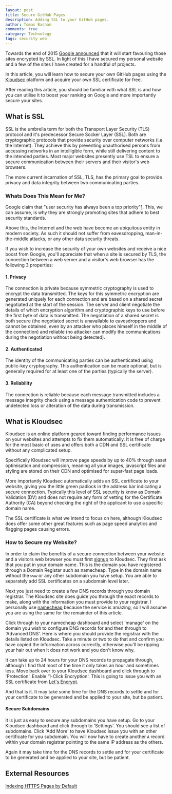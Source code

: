 ```yaml
---
layout: post
title: Secure GitHub Pages
description: Adding SSL to your GitHub pages.
author: Tomas Basham
comments: true
category: Technology
tags: security web
---
```

Towards the end of 2015 [Google announced](http://thenextweb.com/google/2015/12/17/unsecured-websites-are-about-to-get-hammered-in-googles-search-ranking/) that it will start favouring those sites encrypted by SSL. In light of this I have secured my personal website and a few of the sites I have created for a handful of projects.

In this article, you will learn how to secure your own GitHub pages using the [Kloudsec](https://kloudsec.com/) platform and acquire your own SSL certificate for free.

After reading this article, you should be familiar with what SSL is and how you can utilise it to boost your ranking on Google and more importantly secure your sites.

## What is SSL

SSL is the umbrella term for both the Transport Layer Security (TLS) protocol and it's predecessor Secure Socker Layer (SSL). Both are cryptographic protocols that provide security over computer networks (i.e. the Internet). They achieve this by preventing unauthorised persons from accessing networks in an intelligible form, while still delivering content to the intended parties. Most major websites presently use TSL to ensure a secure communication between their servers and their visitor's web browsers.

The more current incarnation of SSL, TLS, has the primary goal to provide privacy and data integrity between two communicating parties.

### Whats Does This Mean for Me?

Google claim that "user security has always been a top priority"[1](#cite-note-1). This, we can assume, is why they are strongly promoting sites that adhere to best security standards.

Above this, the Internet and the web have become an ubiquitous entity in modern society. As such it should not suffer from eavesdropping, man-in-the-middle attacks, or any other data security threats.

If you wish to increase the security of your own websites and receive a nice boost from Google, you'll appreciate that when a site is secured by TLS, the connection between a web server and a visitor's web browser has the following 3 properties:

#### 1. Privacy

The connection is private because symmetric cryptography is used to encrypt the data transmitted. The keys for this symmetric encryption are generated uniquely for each connection and are based on a shared secret negotiated at the start of the session. The server and client negotiate the details of which encryption algorithm and cryptographic keys to use before the first byte of data is transmitted. The negotiation of a shared secret is both secure (the negotiated secret is unavailable to eavesdroppers and cannot be obtained, even by an attacker who places himself in the middle of the connection) and reliable (no attacker can modify the communications during the negotiation without being detected).

#### 2. Authenticated

The identity of the communicating parties can be authenticated using public-key cryptography. This authentication can be made optional, but is generally required for at least one of the parties (typically the server).

#### 3. Reliability

The connection is reliable because each message transmitted includes a message integrity check using a message authentication code to prevent undetected loss or alteration of the data during transmission.

## What is Kloudsec

Kloudsec is an online platform geared toward finding performance issues on your websites and attempts to fix them automatically. It is free of charge for the most basic of uses and offers both a CDN and SSL certificate without any complicated setup.

Specifically Kloudsec will improve page speeds by up to 40% through asset optimisation and compression, meaning all your images, javascript files and styling are stored on their CDN and optimised for super-fast page loads.

More importantly Kloudsec automatically adds an SSL certificate to your website, giving you the little green padlock in the address bar indicating a secure connection. Typically this level of SSL security is know as Domain Validation (DV) and does not require any form of vetting for the Certificate Authority (CA) beyond checking the right of the applicant to use a specific domain name.

The SSL certificate is what we intend to focus on here, although Kloudsec does offer some other great features such as page speed analytics and flagging pages causing errors.

### How to Secure my Website?

In order to claim the benefits of a secure connection between your website and a visitors web browser you must first [signup](https://kloudsec.com/dashboard/websites/new) to Kloudsec. They first ask that you put in your domain name. This is the domain you have registered through a Domain Registar such as namecheap. Type in the domain name without the `www` or any other subdomain you have setup. You are able to separately add SSL certificates on a subdomain level later.

Next you just need to create a few DNS records through you domain registrar. The Kloudsec site does guide you through the exact records to make, along with the information you must provide to your registrar. I personally use [namecheap](https://www.namecheap.com) because the service is amazing, so I will assume you are using the same for the remainder of this article.

Click through to your namecheap dashboard and select 'manage' on the domain you wish to configure DNS records for and then through to 'Advanced DNS'. Here is where you should provide the registrar with the details listed on Kloudsec. Take a minute or two to do that and confirm you have copied the information across correctly, otherwise you'll be ripping your hair out when it does not work and you don't know why.

It can take up to 24 hours for your DNS records to propagate through, although I find that most of the time it only takes an hour and sometimes less. Move back over to your Kloudsec dashboard and click through to 'Protection'. Enable '1-Click Encryption'. This is going to issue you with an SSL certificate from [Let's Encrypt](https://letsencrypt.org/).

And that is it. It may take some time for the DNS records to settle and for your certificate to be generated and be applied to your site, but be patient.

#### Secure Subdomains

It is just as easy to secure any subdomains you have setup. Go to your Kloudsec dashboard and click through to 'Settings'. You should see a list of subdomains. Click 'Add More' to have Kloudsec issue you with an other certificate for you subdomain. You will now have to create another `A` record within your domain registrar pointing to the same IP address as the others.

Again it may take time for the DNS records to settle and for your certificate to be generated and be applied to your site, but be patient.

## External Resources

<a name="cite-note-1"></a>[Indexing HTTPS Pages by Default](https://webmasters.googleblog.com/2015/12/indexing-https-pages-by-default.html)
